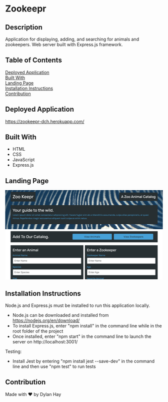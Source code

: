 # Zookeepr

## Description
Application for displaying, adding, and searching for animals and zookeepers. Web server built with Express.js framework.

## Table of Contents
[Deployed Application](#deployed-application)  
[Built With](#built-with)  
[Landing Page](#landing-page)  
[Installation Instructions](#installation-instructions)  
[Contribution](#contribution)  

## Deployed Application
https://zookeepr-dch.herokuapp.com/
## Built With
* HTML
* CSS
* JavaScript
* Express.js

## Landing Page
![Screenshot](./public/assets/images/zookeepr-land-page.png "Landing Page")

## Installation Instructions
Node.js and Express.js must be installed to run this application locally.

* Node.js can be downloaded and installed from https://nodejs.org/en/download/  
* To install Express.js, enter "npm install" in the command line while in the root folder of the project
* Once installed, enter "npm start" in the command line to launch the server on http://localhost:3001/

Testing:
* Install Jest by entering "npm install jest --save-dev" in the command line and then use "npm test" to run tests

## Contribution
Made with ❤️ by Dylan Hay